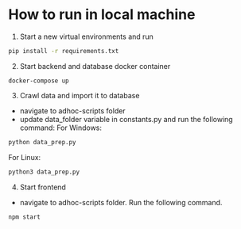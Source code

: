 # How to run in local machine
1. Start a new virtual environments and run
```cmd
pip install -r requirements.txt
```


2. Start backend and database docker container
```
docker-compose up
```


3. Crawl data and import it to database
- navigate to adhoc-scripts folder
- update data_folder variable in constants.py and run the following command:
For Windows:
```cmd 
python data_prep.py
```
For Linux:
```bash
python3 data_prep.py
```


4. Start frontend
- navigate to adhoc-scripts folder. Run the following command.
```
npm start
```
